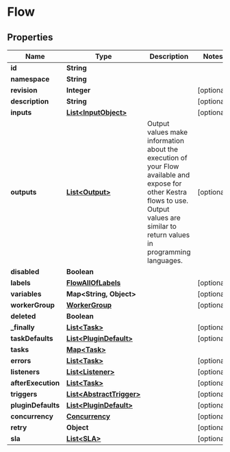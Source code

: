 

# Flow


## Properties

| Name | Type | Description | Notes |
|------------ | ------------- | ------------- | -------------|
|**id** | **String** |  |  |
|**namespace** | **String** |  |  |
|**revision** | **Integer** |  |  [optional] |
|**description** | **String** |  |  [optional] |
|**inputs** | [**List&lt;InputObject&gt;**](InputObject.md) |  |  [optional] |
|**outputs** | [**List&lt;Output&gt;**](Output.md) | Output values make information about the execution of your Flow available and expose for other Kestra flows to use. Output values are similar to return values in programming languages. |  [optional] |
|**disabled** | **Boolean** |  |  |
|**labels** | [**FlowAllOfLabels**](FlowAllOfLabels.md) |  |  [optional] |
|**variables** | **Map&lt;String, Object&gt;** |  |  [optional] |
|**workerGroup** | [**WorkerGroup**](WorkerGroup.md) |  |  [optional] |
|**deleted** | **Boolean** |  |  |
|**_finally** | [**List&lt;Task&gt;**](Task.md) |  |  [optional] |
|**taskDefaults** | [**List&lt;PluginDefault&gt;**](PluginDefault.md) |  |  [optional] |
|**tasks** | [**Map&lt;Task&gt;**](Task.md) |  |  |
|**errors** | [**List&lt;Task&gt;**](Task.md) |  |  [optional] |
|**listeners** | [**List&lt;Listener&gt;**](Listener.md) |  |  [optional] |
|**afterExecution** | [**List&lt;Task&gt;**](Task.md) |  |  [optional] |
|**triggers** | [**List&lt;AbstractTrigger&gt;**](AbstractTrigger.md) |  |  [optional] |
|**pluginDefaults** | [**List&lt;PluginDefault&gt;**](PluginDefault.md) |  |  [optional] |
|**concurrency** | [**Concurrency**](Concurrency.md) |  |  [optional] |
|**retry** | **Object** |  |  [optional] |
|**sla** | [**List&lt;SLA&gt;**](SLA.md) |  |  [optional] |



